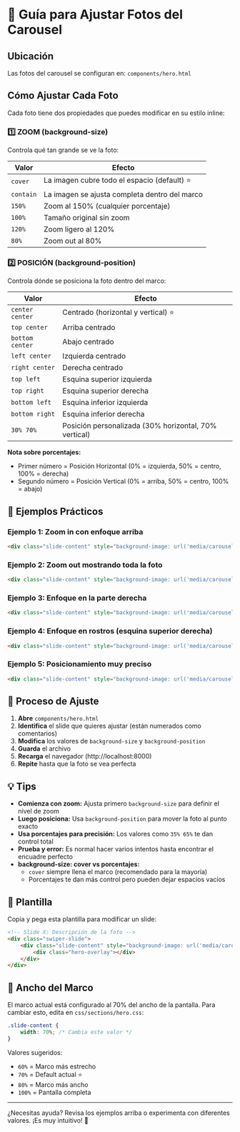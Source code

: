 # 📸 Guía para Ajustar Fotos del Carousel

## Ubicación
Las fotos del carousel se configuran en: `components/hero.html`

## Cómo Ajustar Cada Foto

Cada foto tiene dos propiedades que puedes modificar en su estilo inline:

### 1️⃣ ZOOM (background-size)

Controla qué tan grande se ve la foto:

| Valor | Efecto |
|-------|--------|
| `cover` | La imagen cubre todo el espacio (default) ⭐ |
| `contain` | La imagen se ajusta completa dentro del marco |
| `150%` | Zoom al 150% (cualquier porcentaje) |
| `100%` | Tamaño original sin zoom |
| `120%` | Zoom ligero al 120% |
| `80%` | Zoom out al 80% |

### 2️⃣ POSICIÓN (background-position)

Controla dónde se posiciona la foto dentro del marco:

| Valor | Efecto |
|-------|--------|
| `center center` | Centrado (horizontal y vertical) ⭐ |
| `top center` | Arriba centrado |
| `bottom center` | Abajo centrado |
| `left center` | Izquierda centrado |
| `right center` | Derecha centrado |
| `top left` | Esquina superior izquierda |
| `top right` | Esquina superior derecha |
| `bottom left` | Esquina inferior izquierda |
| `bottom right` | Esquina inferior derecha |
| `30% 70%` | Posición personalizada (30% horizontal, 70% vertical) |

**Nota sobre porcentajes:**
- Primer número = Posición Horizontal (0% = izquierda, 50% = centro, 100% = derecha)
- Segundo número = Posición Vertical (0% = arriba, 50% = centro, 100% = abajo)

## 🎯 Ejemplos Prácticos

### Ejemplo 1: Zoom in con enfoque arriba
```html
<div class="slide-content" style="background-image: url('media/carousel/foto.jpeg'); background-size: 130%; background-position: center 20%;">
```

### Ejemplo 2: Zoom out mostrando toda la foto
```html
<div class="slide-content" style="background-image: url('media/carousel/foto.jpeg'); background-size: contain; background-position: center center;">
```

### Ejemplo 3: Enfoque en la parte derecha
```html
<div class="slide-content" style="background-image: url('media/carousel/foto.jpeg'); background-size: cover; background-position: 70% center;">
```

### Ejemplo 4: Enfoque en rostros (esquina superior derecha)
```html
<div class="slide-content" style="background-image: url('media/carousel/foto.jpeg'); background-size: 120%; background-position: top right;">
```

### Ejemplo 5: Posicionamiento muy preciso
```html
<div class="slide-content" style="background-image: url('media/carousel/foto.jpeg'); background-size: 140%; background-position: 35% 45%;">
```

## 🔄 Proceso de Ajuste

1. **Abre** `components/hero.html`
2. **Identifica** el slide que quieres ajustar (están numerados como comentarios)
3. **Modifica** los valores de `background-size` y `background-position`
4. **Guarda** el archivo
5. **Recarga** el navegador (http://localhost:8000)
6. **Repite** hasta que la foto se vea perfecta

## 💡 Tips

- **Comienza con zoom:** Ajusta primero `background-size` para definir el nivel de zoom
- **Luego posiciona:** Usa `background-position` para mover la foto al punto exacto
- **Usa porcentajes para precisión:** Los valores como `35% 65%` te dan control total
- **Prueba y error:** Es normal hacer varios intentos hasta encontrar el encuadre perfecto
- **background-size: cover vs porcentajes:**
  - `cover` siempre llena el marco (recomendado para la mayoría)
  - Porcentajes te dan más control pero pueden dejar espacios vacíos

## 📝 Plantilla

Copia y pega esta plantilla para modificar un slide:

```html
<!-- Slide X: Descripción de la foto -->
<div class="swiper-slide">
    <div class="slide-content" style="background-image: url('media/carousel/NOMBRE_FOTO.jpeg'); background-size: cover; background-position: center center;">
        <div class="hero-overlay"></div>
    </div>
</div>
```

## 🎨 Ancho del Marco

El marco actual está configurado al 70% del ancho de la pantalla.
Para cambiar esto, edita en `css/sections/hero.css`:

```css
.slide-content {
    width: 70%; /* Cambia este valor */
}
```

Valores sugeridos:
- `60%` = Marco más estrecho
- `70%` = Default actual ⭐
- `80%` = Marco más ancho
- `100%` = Pantalla completa

---

¿Necesitas ayuda? Revisa los ejemplos arriba o experimenta con diferentes valores. ¡Es muy intuitivo! 🎉

